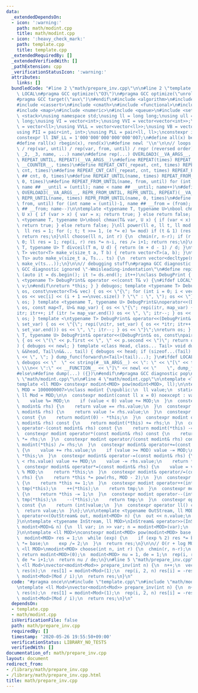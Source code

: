 ```yaml
---
data:
  _extendedDependsOn:
  - icon: ':warning:'
    path: math/modint.cpp
    title: math/modint.cpp
  - icon: ':heavy_check_mark:'
    path: template.cpp
    title: template.cpp
  _extendedRequiredBy: []
  _extendedVerifiedWith: []
  _pathExtension: cpp
  _verificationStatusIcon: ':warning:'
  attributes:
    links: []
  bundledCode: "#line 2 \"math/prepare_inv.cpp\"\n\n#line 2 \"template.cpp\"\n\n#ifndef\
    \ LOCAL\n#pragma GCC optimize(\"O3\")\n#pragma GCC optimize(\"unroll-loops\")\n\
    #pragma GCC target(\"avx\")\n#endif\n#include <algorithm>\n#include <bitset>\n\
    #include <cassert>\n#include <cmath>\n#include <functional>\n#include <iostream>\n\
    #include <map>\n#include <numeric>\n#include <queue>\n#include <set>\n#include\
    \ <stack>\nusing namespace std;\nusing ll = long long;\nusing ull = unsigned long\
    \ long;\nusing VI = vector<int>;\nusing VVI = vector<vector<int>>;\nusing VLL\
    \ = vector<ll>;\nusing VVLL = vector<vector<ll>>;\nusing VB = vector<bool>;\n\
    using PII = pair<int, int>;\nusing PLL = pair<ll, ll>;\nconstexpr int INF = 1000000007;\n\
    constexpr ll INF_LL = 1'000'000'000'000'000'007;\n#define all(x) begin(x), end(x)\n\
    #define rall(x) rbegin(x), rend(x)\n#define newl '\\n'\n\n// loops rep(until)\
    \ / rep(var, until) / rep(var, from, until) / repr (reversed order)\n#define OVERLOAD3(_1,\
    \ _2, _3, name, ...) name\n#define rep(...) OVERLOAD3(__VA_ARGS__, REPEAT_FROM_UNTIL,\
    \ REPEAT_UNTIL, REPEAT)(__VA_ARGS__)\n#define REPEAT(times) REPEAT_CNT(_repeat,\
    \ __COUNTER__, times)\n#define REPEAT_CNT(_repeat, cnt, times) REPEAT_CNT_CAT(_repeat,\
    \ cnt, times)\n#define REPEAT_CNT_CAT(_repeat, cnt, times) REPEAT_FROM_UNTIL(_repeat\
    \ ## cnt, 0, times)\n#define REPEAT_UNTIL(name, times) REPEAT_FROM_UNTIL(name,\
    \ 0, times)\n#define REPEAT_FROM_UNTIL(name, from, until) for (int name = from,\
    \ name ## __until = (until); name < name ## __until; name++)\n#define repr(...)\
    \ OVERLOAD3(__VA_ARGS__, REPR_FROM_UNTIL, REPR_UNTIL, REPEAT)(__VA_ARGS__)\n#define\
    \ REPR_UNTIL(name, times) REPR_FROM_UNTIL(name, 0, times)\n#define REPR_FROM_UNTIL(name,\
    \ from, until) for (int name = (until)-1, name ## __from = (from); name >= name\
    \ ## __from; name--)\n\ntemplate <typename T, typename U>\nbool chmin(T& var,\
    \ U x) { if (var > x) { var = x; return true; } else return false; }\ntemplate\
    \ <typename T, typename U>\nbool chmax(T& var, U x) { if (var < x) { var = x;\
    \ return true; } else return false; }\nll power(ll e, ll t, ll mod = INF_LL) {\n\
    \  ll res = 1; for (; t; t >>= 1, (e *= e) %= mod) if (t & 1) (res *= e) %= mod;\
    \ return res;\n}\nll choose(ll n, int r) {\n  chmin(r, n-r); if (r < 0) return\
    \ 0; ll res = 1; rep(i, r) res *= n-i, res /= i+1; return res;\n}\ntemplate <typename\
    \ T, typename U> T divceil(T m, U d) { return (m + d - 1) / d; }\ntemplate <typename\
    \ T> vector<T> make_v(size_t a, T b) { return vector<T>(a, b); }\ntemplate <typename...\
    \ Ts> auto make_v(size_t a, Ts... ts) {\n  return vector<decltype(make_v(ts...))>(a,\
    \ make_v(ts...));\n}\n\n// debugging stuff\n#pragma GCC diagnostic push\n#pragma\
    \ GCC diagnostic ignored \"-Wmisleading-indentation\"\n#define repi(it, ds) for\
    \ (auto it = ds.begin(); it != ds.end(); it++)\nclass DebugPrint { public: template\
    \ <typename T> DebugPrint& operator <<(const T& v) {\n#ifdef LOCAL\n    cerr <<\
    \ v;\n#endif\nreturn *this; } } debugos; template <typename T> DebugPrint& operator<<(DebugPrint&\
    \ os, const\nvector<T>& vec) { os << \"{\"; for (int i = 0; i < vec.size(); i++)\
    \ os << vec[i] << (i + 1 ==\nvec.size() ? \"\" : \", \"); os << \"}\"; return\
    \ os; } template <typename T, typename U> DebugPrint&\noperator<<(DebugPrint&\
    \ os, const map<T, U>& map_var) { os << \"{\"; repi(itr, map_var) { os << *\n\
    itr; itr++; if (itr != map_var.end()) os << \", \"; itr--; } os << \"}\"; return\
    \ os; } template <\ntypename T> DebugPrint& operator<<(DebugPrint& os, const set<T>&\
    \ set_var) { os << \"{\"; repi(\nitr, set_var) { os << *itr; itr++; if (itr !=\
    \ set_var.end()) os << \", \"; itr--; } os << \"}\";\nreturn os; } template <typename\
    \ T, typename U> DebugPrint& operator<<(DebugPrint& os, const\npair<T, U>& p)\
    \ { os << \"(\" << p.first << \", \" << p.second << \")\"; return os; } void dump_func(\n\
    ) { debugos << newl; } template <class Head, class... Tail> void dump_func(Head\
    \ &&head, Tail\n&&... tail) { debugos << head; if (sizeof...(Tail) > 0) { debugos\
    \ << \", \"; } dump_func(forward\n<Tail>(tail)...); }\n#ifdef LOCAL\n#define dump(...)\
    \ debugos << \"  \" << string(#__VA_ARGS__) << \": \" << \"[\" << to_string(__LINE__)\
    \ \\\n<< \":\" << __FUNCTION__ << \"]\" << newl << \"    \", dump_func(__VA_ARGS__)\n\
    #else\n#define dump(...) ({})\n#endif\n#pragma GCC diagnostic pop\n\n\n#line 2\
    \ \"math/modint.cpp\"\n\n#line 4 \"math/modint.cpp\"\n\ntemplate <ll> class modint;\n\
    template <ll MOD> constexpr modint<MOD> pow(modint<MOD>, ll);\n\ntemplate <ll\
    \ MOD = 1000000007>\nclass modint {\npublic:\n  ll value;\n  static constexpr\
    \ ll Mod = MOD;\n\n  constexpr modint(const ll x = 0) noexcept : value(x) {\n\
    \    value %= MOD;\n    if (value < 0) value += MOD;\n  }\n  constexpr bool operator==(const\
    \ modint& rhs) {\n    return value == rhs.value;\n  }\n  constexpr bool operator!=(const\
    \ modint& rhs) {\n    return value != rhs.value;\n  }\n  constexpr modint operator-()\
    \ const {\n    return modint(0) - *this;\n  }\n  constexpr modint operator+(const\
    \ modint& rhs) const {\n    return modint(*this) += rhs;\n  }\n  constexpr modint\
    \ operator-(const modint& rhs) const {\n    return modint(*this) -= rhs;\n  }\n\
    \  constexpr modint operator*(const modint& rhs) const {\n    return modint(*this)\
    \ *= rhs;\n  }\n  constexpr modint operator/(const modint& rhs) const {\n    return\
    \ modint(*this) /= rhs;\n  }\n  constexpr modint& operator+=(const modint& rhs)\
    \ {\n    value += rhs.value;\n    if (value >= MOD) value -= MOD;\n    return\
    \ *this;\n  }\n  constexpr modint& operator-=(const modint& rhs) {\n    if (value\
    \ < rhs.value) value += MOD;\n    value -= rhs.value;\n    return *this;\n  }\n\
    \  constexpr modint& operator*=(const modint& rhs) {\n    value = value * rhs.value\
    \ % MOD;\n    return *this;\n  }\n  constexpr modint& operator/=(const modint&\
    \ rhs) {\n    return *this *= pow(rhs, MOD - 2);\n  }\n  constexpr modint& operator++()\
    \ {\n    return *this += 1;\n  }\n  constexpr modint operator++(int) {\n    modint\
    \ tmp(*this);\n    ++(*this);\n    return tmp;\n  }\n  constexpr modint& operator--()\
    \ {\n    return *this -= 1;\n  }\n  constexpr modint operator--(int) {\n    modint\
    \ tmp(*this);\n    --(*this);\n    return tmp;\n  }\n  constexpr operator int()\
    \ const {\n    return (int)value;\n  }\n  constexpr operator ll() const {\n  \
    \  return value;\n  }\n};\n\n\ntemplate <typename OutStream, ll MOD>\nOutStream&\
    \ operator<<(OutStream& out, modint<MOD> n) {\n  out << n.value;\n  return out;\n\
    }\n\ntemplate <typename InStream, ll MOD>\nInStream& operator>>(InStream& in,\
    \ modint<MOD>& n) {\n  ll var; in >> var; n = modint<MOD>(var);\n  return in;\n\
    }\n\ntemplate <ll MOD>\nconstexpr modint<MOD> pow(modint<MOD> base, ll exp) {\n\
    \  modint<MOD> res = 1;\n  while (exp) {\n    if (exp % 2) res *= base;\n    base\
    \ *= base;\n    exp /= 2;\n  }\n  return res;\n}\n\n// O(r + log MOD)\ntemplate\
    \ <ll MOD>\nmodint<MOD> choose(int n, int r) {\n  chmin(r, n-r);\n  if (r < 0)\
    \ return modint<MOD>(0);\n  modint<MOD> nu = 1, de = 1;\n  rep(i, r) nu *= n-i,\
    \ de *= i+1;\n  return nu / de;\n}\n#line 5 \"math/prepare_inv.cpp\"\n\ntemplate\
    \ <ll Mod>\nvector<modint<Mod>> prepare_inv(int n) {\n  n++;\n  vector<modint<Mod>>\
    \ res(n);\n  res[1] = modint<Mod>(1);\n  rep(i, 2, n) res[i] = -res[Mod % i] *\
    \ modint<Mod>(Mod / i);\n  return res;\n}\n"
  code: "#pragma once\n\n#include \"template.cpp\"\n#include \"math/modint.cpp\"\n\
    \ntemplate <ll Mod>\nvector<modint<Mod>> prepare_inv(int n) {\n  n++;\n  vector<modint<Mod>>\
    \ res(n);\n  res[1] = modint<Mod>(1);\n  rep(i, 2, n) res[i] = -res[Mod % i] *\
    \ modint<Mod>(Mod / i);\n  return res;\n}\n"
  dependsOn:
  - template.cpp
  - math/modint.cpp
  isVerificationFile: false
  path: math/prepare_inv.cpp
  requiredBy: []
  timestamp: '2020-05-26 19:55:50+09:00'
  verificationStatus: LIBRARY_NO_TESTS
  verifiedWith: []
documentation_of: math/prepare_inv.cpp
layout: document
redirect_from:
- /library/math/prepare_inv.cpp
- /library/math/prepare_inv.cpp.html
title: math/prepare_inv.cpp
---
```


